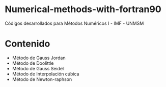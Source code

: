 # Numerical-methods-with-fortran90
Códigos desarrollados para Métodos Numéricos I - IMF - UNMSM

# Contenido

- Método de Gauss Jordan
- Método de Doolittle
- Método de Gauss Seidel
- Método de Interpolación cúbica
- Método de Newton-raphson
